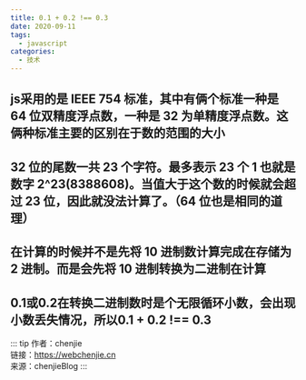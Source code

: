 ```yaml
---
title: 0.1 + 0.2 !== 0.3
date: 2020-09-11
tags:
  - javascript
categories:
  - 技术
---
```


## js采用的是 IEEE 754 标准，其中有俩个标准一种是 64 位双精度浮点数，一种是 32 为单精度浮点数。这俩种标准主要的区别在于数的范围的大小

## 32 位的尾数一共 23 个字符。最多表示 23 个 1 也就是数字 2^23(8388608)。当值大于这个数的时候就会超过 23 位，因此就没法计算了。（64 位也是相同的道理）

## 在计算的时候并不是先将 10 进制数计算完成在存储为 2 进制。而是会先将 10 进制转换为二进制在计算

## 0.1或0.2在转换二进制数时是个无限循环小数，会出现小数丢失情况，所以0.1 + 0.2 !== 0.3

::: tip
作者：chenjie <br>
链接：https://webchenjie.cn <br>
来源：chenjieBlog
:::
